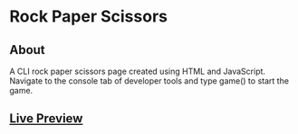 # Rock Paper Scissors

## About

A CLI rock paper scissors page created using HTML and JavaScript. Navigate to the console tab of developer tools and type
game() to start the game.

## [Live Preview](https://magn3tism.github.io/rock-paper-scissors/)
